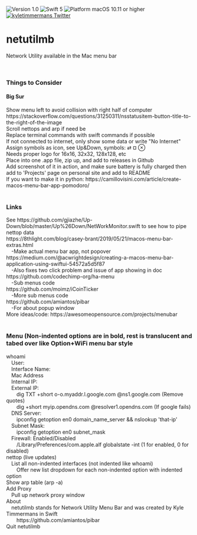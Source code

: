 ![Version 1.0](https://img.shields.io/badge/version-v1.0-orange.svg)
![Swift 5](https://img.shields.io/badge/swift-5-ffff33.svg)
![Platform macOS 10.11 or higher](https://img.shields.io/badge/platform-macOS%2010.11%20or%20higher-9cf.svg)
[![kyletimmermans Twitter](http://img.shields.io/twitter/url/http/shields.io.svg?style=social&label=Follow)](https://twitter.com/kyletimmermans)

# netutilmb
Network Utility available in the Mac menu bar

<br/>

### Things to Consider
#### Big Sur
<div>Show menu left to avoid collision with right half of computer https://stackoverflow.com/questions/31250311/nsstatusitem-button-title-to-the-right-of-the-image</div>
<div>Scroll nettops and arp if need be</div>
<div>Replace terminal commands with swift commands if possible</div>
<div>If not connected to internet, only show some data or write "No Internet"</div>
<div>Assign symbols as icon, see Up&Down, symbols: ⇄ ¤ ⊗ </div>
<div>Needs proper logo for 16x16, 32x32, 128x128, etc</div>
<div>Place into one .app file, zip up, and add to releases in Github</div>
<div>Add screenshot of it in action, and make sure battery is fully charged then add to 'Projects' page on personal site and add to README</div>
<div>If you want to make it in python: https://camillovisini.com/article/create-macos-menu-bar-app-pomodoro/</div>

<br/>

### Links
<div>See https://github.com/gjiazhe/Up-Down/blob/master/Up%26Down/NetWorkMonitor.swift to see how to pipe nettop data</div>
<div>https://8thlight.com/blog/casey-brant/2019/05/21/macos-menu-bar-extras.html</div>
<div>&ensp;&ensp;-Make actual menu bar app, not popover</div>
<div>https://medium.com/@acwrightdesign/creating-a-macos-menu-bar-application-using-swiftui-54572a5d5f87</div>
<div>&ensp;&ensp;-Also fixes two click problem and issue of app showing in doc</div>
<div>https://github.com/codechimp-org/ha-menu</div>
<div>&ensp;&ensp;-Sub menus code</div>
<div>https://github.com/moimz/iCoinTicker</div>
<div>&ensp;&ensp;-More sub menus code</div>
<div>https://github.com/amiantos/pibar</div>
<div>&ensp;&ensp;-For about popup window</div>
<div>More ideas/code: https://awesomeopensource.com/projects/menubar</div>

<br/>

### Menu (Non-indented options are in bold, rest is translucent and tabed over like Option+WiFi menu bar style
<div>whoami</div>
<div>&ensp;&ensp;User: </div>
<div>&ensp;&ensp;Interface Name: </div>
<div>&ensp;&ensp;Mac Address</div>
<div>&ensp;&ensp;Internal IP: </div>
<div>&ensp;&ensp;External IP: </div>
<div>&ensp;&ensp;&ensp;&ensp;dig TXT +short o-o.myaddr.l.google.com @ns1.google.com    (Remove quotes)</div>
<div>&ensp;&ensp;&ensp;&ensp;dig +short myip.opendns.com @resolver1.opendns.com    (If google fails)</div>
<div>&ensp;&ensp;DNS Server: </div>
<div>&ensp;&ensp;&ensp;&ensp;ipconfig getoption en0 domain_name_server  && nslookup 'that-ip'</div>
<div>&ensp;&ensp;Subnet Mask: </div>
<div>&ensp;&ensp;&ensp;&ensp;ipconfig getoption en0 subnet_mask</div>
<div>&ensp;&ensp;Firewall: Enabled/Disabled</div>
<div>&ensp;&ensp;&ensp;&ensp;/Library/Preferences/com.apple.alf globalstate -int    (1 for enabled, 0 for disabled)</div>
<div>nettop (live updates)</div>
<div>&ensp;&ensp;List all non-indented interfaces (not indented like whoami)</div>
<div>&ensp;&ensp;&ensp;&ensp;Offer new list dropdown for each non-indented option with indented option</div>
<div>Show arp table (arp -a)</div>
<div>Add Proxy</div>
<div>&ensp;&ensp;Pull up network proxy window</div>
<div>About</div>
<div>&ensp;&ensp;netutilmb stands for Network Utility Menu Bar and was created by Kyle Timmermans in Swift</div>
<div>&ensp;&ensp;&ensp;&ensp;https://github.com/amiantos/pibar</div>
<div>Quit netutilmb</div>
